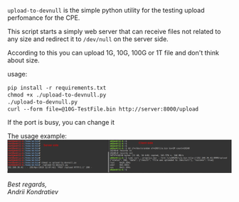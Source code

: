 `upload-to-devnull` is the simple python utility for the testing upload perfomance for the CPE.

This script starts a simply web server that can receive files not related to any size and redirect it to `/dev/null` on the server side. 

According to this you can upload 1G, 10G, 100G or 1T file and don't think about size.

usage:
```
pip install -r requirements.txt
chmod +x ./upload-to-devnull.py
./upload-to-devnull.py
curl --form file=@10G-TestFile.bin http://server:8000/upload
```

If the port is busy, you can change it

The usage example:
![The usage example](https://raw.githubusercontent.com/keedhost/upload-to-devnull/master/example.png "The usage example")

_Best regards,_<br />
_Andrii Kondratiev_
